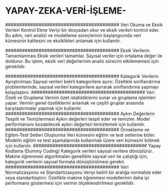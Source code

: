 # YAPAY-ZEKA-VERİ-İŞLEME-
#########################################
Veri Okuma ve Eksik Verileri Kontrol Etme
Veriyi bir dosyadan okur ve eksik verileri kontrol eder. Bu adım, veri analizi ve modelleme süreçlerinin başlangıcında veri kümesinin kalitesini ve eksiklikleri anlamak için kullanılır.

#########################################
Eksik Verilerin Tamamlanması
Eksik verileri tamamlar. Sayısal veriler için ortalama değer ile doldurur. Bu işlem, eksik veri değerlerinin analiz sürecini etkilememesi için gereklidir.

#########################################
Kategorik Verilerin Ayrıştırılması
Sayısal verileri belirli kategorilere ayırır. Özellikle sınıflandırma problemlerinde, sayısal verileri kategorilere ayırarak sınıflandırma yapmayı kolaylaştırır.
#########################################
Veri Özeti ve Gruplama
Verinin özet istatistiklerini sunar ve gruplama işlemleri yapar. Verinin genel özelliklerini anlamak ve çeşitli gruplar arasında karşılaştırmalar yapmak için kullanılır.
#########################################
Aykırı Değerlerin Tespiti ve Temizlenmesi
Aykırı değerleri tespit eder ve temizler. Model performansını bozabilecek aykırı değerleri temizlemek için kullanılır.
#########################################
Örnekleme ve Eğitim-Test Setleri Oluşturma
Veri kümesini eğitim ve test setlerine böler. Modelin eğitim ve test aşamalarında kullanmak üzere veri kümesini bölmek için kullanılır.
#########################################
Yapay Kodlama (Dummy Coding)
Kategorik verileri sayısal verilere dönüştürür. Makine öğrenmesi algoritmaları genellikle sayısal veri ile çalıştığı için, kategorik verilerin sayısal formata dönüştürülmesi gerekir.
#########################################
Veri Normalizasyonu ve Standartizasyonu
Veriyi belirli bir aralığa normalize eder veya standartlaştırır. Özellikle makine öğrenmesi modellerinin daha iyi performans göstermesi için verinin ölçeklendirilmesi gereklidir.
   
